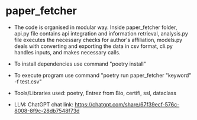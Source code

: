 # paper_fetcher

- The code is organised in modular way. Inside paper_fetcher folder, api.py file contains api integration and information retrieval, analysis.py file executes the necessary checks for author's affiliation, models.py deals with converting and exporting the data in csv format, cli.py handles inputs, and makes necessary calls.

- To install dependencies use command "poetry install"

- To execute program use command "poetry run paper_fetcher "keyword" -f test.csv"

- Tools/Libraries used: poetry, Entrez from Bio, certifi, ssl, dataclass

- LLM: ChatGPT chat link: https://chatgpt.com/share/67f39ecf-576c-8008-8f9c-28db7548f73d
